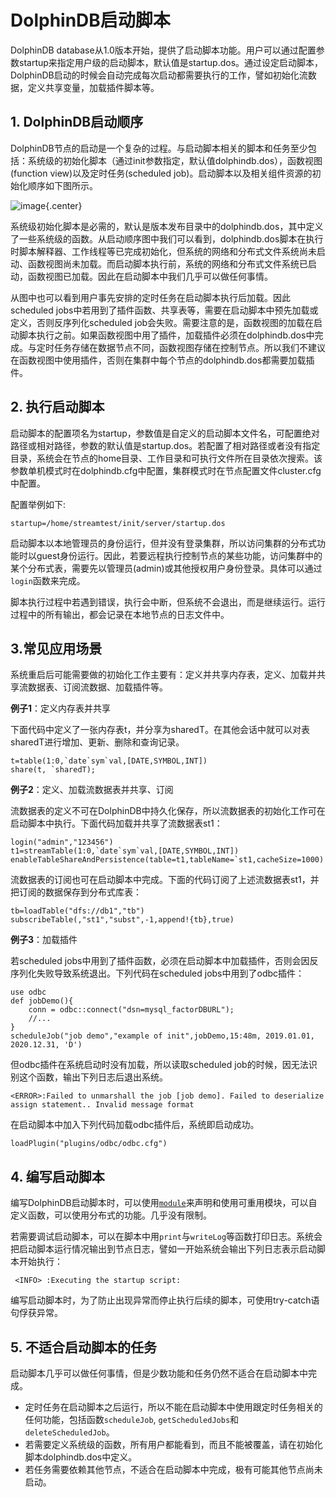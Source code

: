 # DolphinDB启动脚本 
DolphinDB database从1.0版本开始，提供了启动脚本功能。用户可以通过配置参数startup来指定用户级的启动脚本，默认值是startup.dos。通过设定启动脚本，DolphinDB启动的时候会自动完成每次启动都需要执行的工作，譬如初始化流数据，定义共享变量，加载插件脚本等。

## 1. DolphinDB启动顺序
DolphinDB节点的启动是一个复杂的过程。与启动脚本相关的脚本和任务至少包括：系统级的初始化脚本（通过init参数指定，默认值dolphindb.dos），函数视图(function view)以及定时任务(scheduled job)。启动脚本以及相关组件资源的初始化顺序如下图所示。

![image](https://github.com/dolphindb/Tutorials_CN/blob/master/images/startup.png?raw=true){.center}

系统级初始化脚本是必需的，默认是版本发布目录中的dolphindb.dos，其中定义了一些系统级的函数。从启动顺序图中我们可以看到，dolphindb.dos脚本在执行时脚本解释器、工作线程等已完成初始化，但系统的网络和分布式文件系统尚未启动、函数视图尚未加载。而启动脚本执行前，系统的网络和分布式文件系统已启动，函数视图已加载。因此在启动脚本中我们几乎可以做任何事情。

从图中也可以看到用户事先安排的定时任务在启动脚本执行后加载。因此scheduled jobs中若用到了插件函数、共享表等，需要在启动脚本中预先加载或定义，否则反序列化scheduled job会失败。需要注意的是，函数视图的加载在启动脚本执行之前。如果函数视图中用了插件，加载插件必须在dolphindb.dos中完成。与定时任务存储在数据节点不同，函数视图存储在控制节点。所以我们不建议在函数视图中使用插件，否则在集群中每个节点的dolphindb.dos都需要加载插件。

## 2. 执行启动脚本

启动脚本的配置项名为startup，参数值是自定义的启动脚本文件名，可配置绝对路径或相对路径，参数的默认值是startup.dos。若配置了相对路径或者没有指定目录，系统会在节点的home目录、工作目录和可执行文件所在目录依次搜索。该参数单机模式时在dolphindb.cfg中配置，集群模式时在节点配置文件cluster.cfg中配置。

配置举例如下:
```
startup=/home/streamtest/init/server/startup.dos
```

启动脚本以本地管理员的身份运行，但并没有登录集群，所以访问集群的分布式功能时以guest身份运行。因此，若要远程执行控制节点的某些功能，访问集群中的某个分布式表，需要先以管理员(admin)或其他授权用户身份登录。具体可以通过`login`函数来完成。

脚本执行过程中若遇到错误，执行会中断，但系统不会退出，而是继续运行。运行过程中的所有输出，都会记录在本地节点的日志文件中。

## 3.常见应用场景

系统重启后可能需要做的初始化工作主要有：定义并共享内存表，定义、加载并共享流数据表、订阅流数据、加载插件等。

**例子1**：定义内存表并共享

下面代码中定义了一张内存表t，并分享为sharedT。在其他会话中就可以对表sharedT进行增加、更新、删除和查询记录。
```
t=table(1:0,`date`sym`val,[DATE,SYMBOL,INT])
share(t, `sharedT); 
```

**例子2**：定义、加载流数据表并共享、订阅

流数据表的定义不可在DolphinDB中持久化保存，所以流数据表的初始化工作可在启动脚本中执行。下面代码加载并共享了流数据表st1：
```
login("admin","123456")
t1=streamTable(1:0,`date`sym`val,[DATE,SYMBOL,INT])
enableTableShareAndPersistence(table=t1,tableName=`st1,cacheSize=1000)
```
流数据表的订阅也可在启动脚本中完成。下面的代码订阅了上述流数据表st1，并把订阅的数据保存到分布式库表：
```
tb=loadTable("dfs://db1","tb")
subscribeTable(,"st1","subst",-1,append!{tb},true)
```

**例子3**：加载插件

若scheduled jobs中用到了插件函数，必须在启动脚本中加载插件，否则会因反序列化失败导致系统退出。下列代码在scheduled jobs中用到了odbc插件：
```
use odbc
def jobDemo(){
	conn = odbc::connect("dsn=mysql_factorDBURL");
	//...
}
scheduleJob("job demo","example of init",jobDemo,15:48m, 2019.01.01, 2020.12.31, 'D')
```
但odbc插件在系统启动时没有加载，所以读取scheduled job的时候，因无法识别这个函数，输出下列日志后退出系统。
```
<ERROR>:Failed to unmarshall the job [job demo]. Failed to deserialize assign statement.. Invalid message format
```
在启动脚本中加入下列代码加载odbc插件后，系统即启动成功。
```
loadPlugin("plugins/odbc/odbc.cfg")
```
## 4. 编写启动脚本

编写DolphinDB启动脚本时，可以使用[`module`](https://github.com/dolphindb/Tutorials_CN/blob/master/module_tutorial.md)来声明和使用可重用模块，可以自定义函数，可以使用分布式的功能。几乎没有限制。

若需要调试启动脚本，可以在脚本中用`print`与`writeLog`等函数打印日志。系统会把启动脚本运行情况输出到节点日志，譬如一开始系统会输出下列日志表示启动脚本开始执行：
```
 <INFO> :Executing the startup script: 
```
编写启动脚本时，为了防止出现异常而停止执行后续的脚本，可使用try-catch语句俘获异常。

## 5. 不适合启动脚本的任务

启动脚本几乎可以做任何事情，但是少数功能和任务仍然不适合在启动脚本中完成。

* 定时任务在启动脚本之后运行，所以不能在启动脚本中使用跟定时任务相关的任何功能，包括函数`scheduleJob`, `getScheduledJobs`和`deleteScheduledJob`。
* 若需要定义系统级的函数，所有用户都能看到，而且不能被覆盖，请在初始化脚本dolphindb.dos中定义。
* 若任务需要依赖其他节点，不适合在启动脚本中完成，极有可能其他节点尚未启动。



